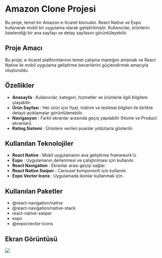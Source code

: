 # Amazon Clone Projesi

Bu proje, temel bir Amazon e-ticaret klonudur. React Native ve Expo kullanarak mobil bir uygulama olarak geliştirilmiştir. Kullanıcılar, ürünlerin listelendiği bir ana sayfayı ve detay sayfasını görüntüleyebilir.

## Proje Amacı

Bu proje, e-ticaret platformlarının temel çalışma mantığını anlamak ve React Native ile mobil uygulama geliştirme becerilerini güçlendirmek amacıyla oluşturuldu.

## Özellikler

- **Anasayfa** : Kullanıcılar, kategori, hizmetler ve ürünlerle ilgili bilgilere ulaşabilir.
- **Ürün Sayfası** : Her ürün için fiyat, indirim ve teslimat bilgileri ile birlikte detaylı açıklamalar görüntülenebilir.
- **Navigasyon** : Farklı ekranlar arasında geçiş yapılabilir (Home ve Product ekranları).
- **Rating Sistemi** : Ürünlere verilen puanlar yıldızlarla gösterilir.

## Kullanılan Teknolojiler

- **React Native** : Mobil uygulamanın ana geliştirme framework'ü.
- **Expo** : Uygulamanın derlenmesi ve çalıştırılması için kullanılır.
- **React Navigation** : Ekranlar arası geçişi sağlar.
- **React Native Swiper** : Carousel komponenti için kullanılır.
- **Expo Vector Icons** : Uygulamada ikonlar kullanmak için.

## Kullanılan Paketler

- @react-navigation/native
- @react-navigation/native-stack
- react-native-swiper
- expo
- @expo/vector-icons

## Ekran Görüntüsü

![](/assets/amazon.gif)
